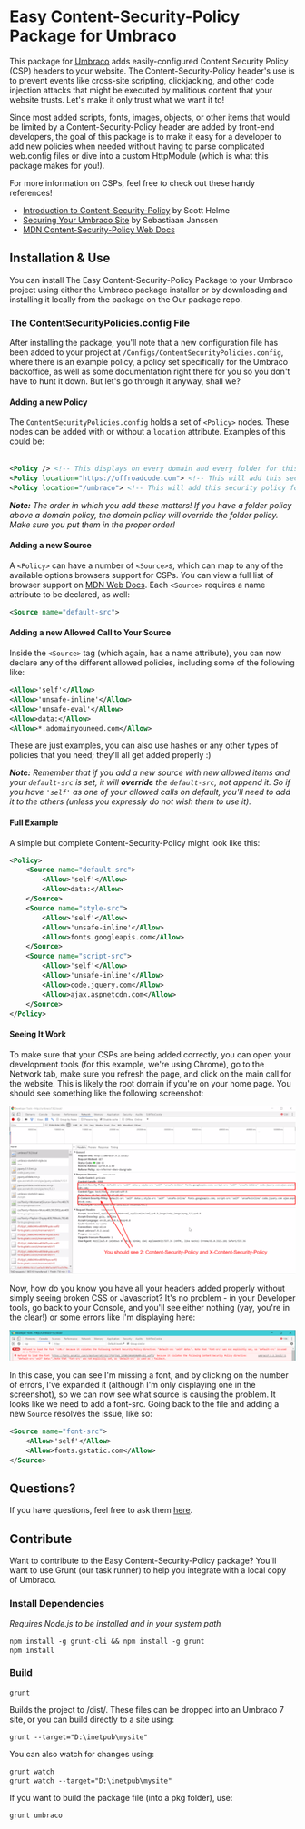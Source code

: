 # Easy Content-Security-Policy Package for Umbraco

This package for [Umbraco](https://umbraco.com) adds easily-configured Content Security Policy (CSP) headers to your website. The Content-Security-Policy header's use is to prevent events like cross-site scripting, clickjacking, and other code injection attacks that might be executed by malitious content that your website trusts. Let's make it only trust what we want it to!

Since most added scripts, fonts, images, objects, or other items that would be limited by a Content-Security-Policy header are added by front-end developers, the goal of this package is to make it easy for a developer to add new policies when needed without having to parse complicated web.config files or dive into a custom HttpModule (which is what this package makes for you!).

For more information on CSPs, feel free to check out these handy references!

* [Introduction to Content-Security-Policy](https://scotthelme.co.uk/content-security-policy-an-introduction/) by Scott Helme
* [Securing Your Umbraco Site](https://cultiv.nl/blog/so-you-want-to-secure-your-umbraco-site/) by Sebastiaan Janssen
* [MDN Content-Security-Policy Web Docs](https://developer.mozilla.org/en-US/docs/Web/HTTP/CSP)

## Installation & Use

You can install The Easy Content-Security-Policy Package to your Umbraco project using either the Umbraco package installer or by downloading and installing it locally from the package on the Our package repo.

### The ContentSecurityPolicies.config File

After installing the package, you'll note that a new configuration file has been added to your project at `/Configs/ContentSecurityPolicies.config`, where there is an example policy, a policy set specifically for the Umbraco backoffice, as well as some documentation right there for you so you don't have to hunt it down. But let's go through it anyway, shall we?

#### Adding a new Policy

The `ContentSecurityPolicies.config` holds a set of `<Policy>` nodes. These nodes can be added with or without a `location` attribute. Examples of this could be:

```xml

<Policy /> <!-- This displays on every domain and every folder for this Umbraco application -->
<Policy location="https://offroadcode.com"> <!-- This will add this security policy only to calls made OR referred by this domain -->
<Policy location="/umbraco"> <!-- This will add this security policy for this specific section of the site, such as the backoffice -->

```

_**_Note:_** The order in which you add these matters! If you have a folder policy above a domain policy, the domain policy will override the folder policy. Make sure you put them in the proper order!_

#### Adding a new Source

A `<Policy>` can have a number of `<Source>`s, which can map to any of the available options browsers support for CSPs. You can view a full list of browser support on [MDN Web Docs](https://developer.mozilla.org/en-US/docs/Web/HTTP/CSP). Each `<Source>` requires a name attribute to be declared, as well:

```xml
<Source name="default-src">
```

#### Adding a new Allowed Call to Your Source

Inside the `<Source>` tag (which again, has a name attribute), you can now declare any of the different allowed policies, including some of the following like:

```xml
<Allow>'self'</Allow>
<Allow>'unsafe-inline'</Allow>
<Allow>'unsafe-eval'</Allow>
<Allow>data:</Allow>
<Allow>*.adomainyouneed.com</Allow>
```

These are just examples, you can also use hashes or any other types of policies that you need; they'll all get added properly :)

_**_Note:_** Remember that if you add a new source with new allowed items and your `default-src` is set, it will **_override_** the `default-src`, not append it. So if you have `'self'` as one of your allowed calls on default, you'll need to add it to the others (unless you expressly do not wish them to use it)._

#### Full Example

A simple but complete Content-Security-Policy might look like this:

```xml
<Policy>
    <Source name="default-src">
        <Allow>'self'</Allow>
        <Allow>data:</Allow>
    </Source>
    <Source name="style-src">
        <Allow>'self'</Allow>
        <Allow>'unsafe-inline'</Allow>
        <Allow>fonts.googleapis.com</Allow>
    </Source>
    <Source name="script-src">
        <Allow>'self'</Allow>
        <Allow>'unsafe-inline'</Allow>
        <Allow>code.jquery.com</Allow>
        <Allow>ajax.aspnetcdn.com</Allow>
    </Source>
</Policy>
```

#### Seeing It Work

To make sure that your CSPs are being added correctly, you can open your development tools (for this example, we're using Chrome), go to the Network tab, make sure you refresh the page, and click on the main call for the website. This is likely the root domain if you're on your home page. You should see something like the following screenshot:

![Network Tab in Development Tools showing Content-Security-Policy Headers](https://github.com/Offroadcode/umbraco-content-security-policy/blob/master/assets/cspNetworkTab.png?raw=true)

Now, how do you know you have all your headers added properly without simply seeing broken CSS or Javascript? It's no problem - in your Developer tools, go back to your Console, and you'll see either nothing (yay, you're in the clear!) or some errors like I'm displaying here:

![Console Content-Security-Policy header error](https://github.com/Offroadcode/umbraco-content-security-policy/blob/master/assets/cspError.PNG?raw=true)

In this case, you can see I'm missing a font, and by clicking on the number of errors, I've expanded it (although I'm only displaying one in the screenshot), so we can now see what source is causing the problem. It looks like we need to add a font-src. Going back to the file and adding a new `Source` resolves the issue, like so:

```xml
<Source name="font-src">
    <Allow>'self'</Allow>
    <Allow>fonts.gstatic.com</Allow>
</Source>
```

## Questions?

If you have questions, feel free to ask them [here](https://github.com/Offroadcode/umbraco-content-security-policy/issues).

## Contribute

Want to contribute to the Easy Content-Security-Policy package? You'll want to use Grunt (our task runner) to help you integrate with a local copy of Umbraco.

### Install Dependencies
*Requires Node.js to be installed and in your system path*

    npm install -g grunt-cli && npm install -g grunt
    npm install

### Build

    grunt

Builds the project to /dist/. These files can be dropped into an Umbraco 7 site, or you can build directly to a site using:

    grunt --target="D:\inetpub\mysite"

You can also watch for changes using:

    grunt watch
    grunt watch --target="D:\inetpub\mysite"

If you want to build the package file (into a pkg folder), use:

    grunt umbraco

